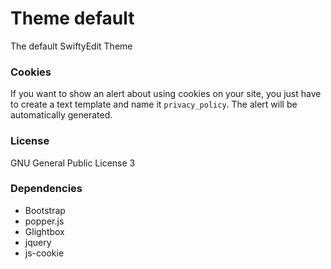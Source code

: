# Theme default

The default SwiftyEdit Theme

### Cookies

If you want to show an alert about using cookies on your site, you just have to create a text template and name it ```privacy_policy```. The alert will be automatically generated.

### License

GNU General Public License 3


### Dependencies

* Bootstrap
* popper.js
* Glightbox
* jquery
* js-cookie